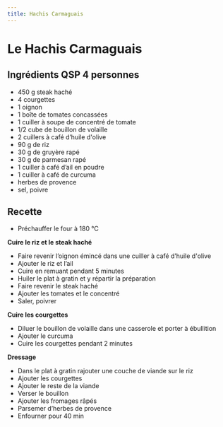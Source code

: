 ```yaml
---
title: Hachis Carmaguais
---
```


# Le Hachis Carmaguais

## Ingrédients QSP 4 personnes

- 450 g steak haché
- 4 courgettes
- 1 oignon
- 1 boîte de tomates concassées
- 1 cuiller à soupe de concentré de tomate
- 1/2 cube de bouillon de volaille
- 2 cuillers à café d’huile d'olive
- 90 g de riz
- 30 g de gruyère rapé
- 30 g de parmesan rapé
- 1 cuiller à café d’ail en poudre
- 1 cuiller à café de curcuma
- herbes de provence
- sel, poivre

## Recette

* Préchauffer le four à 180 °C

**Cuire le riz et le steak haché**

- Faire revenir l’oignon émincé dans une cuiller à café d’huile d'olive
- Ajouter le riz et l’ail
- Cuire en remuant pendant 5 minutes
- Huiler le plat à gratin et y répartir la préparation
- Faire revenir le steak haché
- Ajouter les tomates et le concentré
- Saler, poivrer

**Cuire les courgettes**

- Diluer le bouillon de volaille dans une casserole et porter à ébullition
- Ajouter le curcuma
- Cuire les courgettes pendant 2 minutes

**Dressage**

- Dans le plat à gratin rajouter une couche de viande sur le riz
- Ajouter les courgettes
- Ajouter le reste de la viande
- Verser le bouillon
- Ajouter les fromages râpés
- Parsemer d’herbes de provence
- Enfourner pour 40 min

